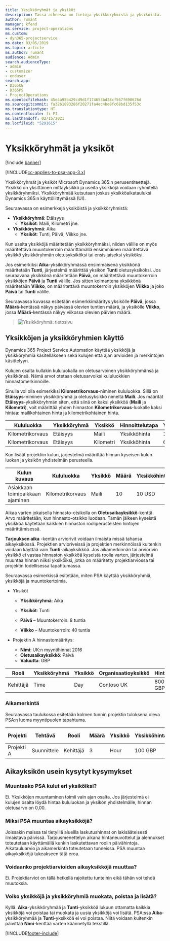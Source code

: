 ```yaml
---
title: Yksikköryhmät ja yksiköt
description: Tässä aiheessa on tietoja yksikköryhmistä ja yksiköistä.
author: rumant
manager: kfend
ms.service: project-operations
ms.custom:
- dyn365-projectservice
ms.date: 03/05/2019
ms.topic: article
ms.author: rumant
audience: Admin
search.audienceType:
- admin
- customizer
- enduser
search.app:
- D365CE
- D365PS
- ProjectOperations
ms.openlocfilehash: 45e4a95b429cd9d1f174653bd28cf567f690676d
ms.sourcegitcommit: fa32b1893286f20271fa4ec4be8fc68bd135f53c
ms.translationtype: HT
ms.contentlocale: fi-FI
ms.lasthandoff: 02/15/2021
ms.locfileid: "5291615"
---
```

# <a name="unit-groups-and-units"></a>Yksikköryhmät ja yksiköt

[!include [banner](../includes/psa-now-project-operations.md)]

[!INCLUDE[cc-applies-to-psa-app-3.x](../includes/cc-applies-to-psa-app-3x.md)]

Yksikköryhmät ja yksiköt Microsoft Dynamics 365:n perusentiteettejä. Yksikkö on yksittäinen mittayksikkö ja useita yksikköjä voidaan ryhmitellä yksikköryhmiksi. Yksikköryhmää kutsutaan joskus yksikköaikatauluksi Dynamics 365:n käyttöliittymässä (UI). 

Seuraavassa on esimerkkejä yksiköistä ja yksikköryhmistä:
 
- **Yksikköryhmä**: Etäisyys 
    - **Yksiköt**: Maili, Kilometri jne.
- **Yksikköryhmä**: Aika
    - **Yksiköt**: Tunti, Päivä, Viikko jne. 

Kun useita yksikköjä määritetään yksikköryhmäksi, niiden välille on myös määritettävä muuntokerroin määrittämällä ensimmäinen määritettävä yksikkö yksikköryhmän oletusyksiköksi tai ensisijaiseksi yksiköksi. 

Jos esimerkiksi **Aika**-yksikköryhmässä ensimmäisenä yksikkönä määritetään **Tunti**, järjestelmä määrittää yksikön **Tunti** oletusyksiköksi. Jos seuraavana yksikkönä määritetään **Päivä**, on määritettävä muuntokerroin yksikköjen **Päivä** ja **Tunti** välille. Jos sitten kolmantena yksikkönä määritetään **Viikko**, on määritettävä muuntokerroin yksikköjen **Viikko** ja joko **Päivä** tai **Tunti** välille. 

Seuraavassa kuvassa esitetään esimerkkimääritys yksikölle **Päivä**, jossa **Määrä**-kentässä näkyy päivässä olevien tuntien määrä, ja yksikölle **Viikko**, jossa **Määrä**-kentässä näkyy viikossa olevien päivien määrä.

> ![Yksikköryhmä: tietosivu](media/advanced-2.png)

## <a name="using-units-and-unit-groups"></a>Yksikköjen ja yksikköryhmien käyttö

Dynamics 365 Project Service Automation käyttää yksikköjä ja yksikköryhmiä käsitelläkseen sekä kulujen että ajan arvioiden ja merkintöjen käsittelyyn. 

Kulujen osalta kullakin kululuokalla on oletusarvoinen yksikköryhmänsä ja yksikkönsä. Nämä arvot otetaan oletusarvoiksi kululuokkien hinnastomerkinnöille. 

Sinulla voi olla esimerkiksi **Kilometrikorvaus**-niminen kululuokka. Sillä on **Etäisyys**-niminen yksikköryhmä ja oletusyksikkö nimeltä **Maili**. Jos määrität **Etäisyys**-yksikköryhmän siten, että siinä on kaksi yksikköä (**Maili** ja **Kilometri**), voit määrittää yhden hinnaston **Kilometrikorvaus**-luokalle kaksi hintaa: mailikohtainen hinta ja kilometrikohtainen hinta.

| Kululuokka  | Yksikköryhmä  | Yksikkö      | Hinnoittelutapa  | Yksikköhinta  |
|-------------------|---------------|-----------|-------------------|-------------------|
| Kilometrikorvaus           | Etäisyys      | Maili      | Yksikköhinta    | 10 USD            |
| Kilometrikorvaus           | Etäisyys      | Kilometri | Yksikköhinta    |  6 USD            |

Kun lisäät projektiin kulun, järjestelmä määrittää hinnan kyseisen kulun luokan ja yksikön yhdistelmän perusteella. 

| Kulun kuvaus        | Kululuokka  | Yksikkö  | Määrä  | Yksikköhinta   |
|----------------------------|---------------------|-------|-----------|----------------|
| Asiakkaan toimipaikkaan ajaminen | Kilometrikorvaus             | Maili  | 10        | 10 USD         |

Aikaa varten jokaisella hinnasto-otsikolla on **Oletusaikayksikkö**-kenttä. Arvo määritetään, kun hinnasto-otsikko luodaan. Tämän jälkeen kyseistä yksikköä käytetään kaikkien hinnaston rooliperusteisten hintojen määrittämisessä.

**Tarjouksen aika** -kentän arviorivit voidaan ilmaista missä tahansa aikayksikössä. Projektien arvioriveissä ja projektien merkinnöissä kuitenkin voidaan käyttää vain **Tunti**-aikayksikköä. Jos aikamerkinnän tai arviorivin yksikkö ei vastaa hinnaston yksikköä kyseistä roolia varten, järjestelmä muuntaa hinnan niiksi yksiköiksi, jotka on määritetty projektiarviossa tai projektin todellisessa tapahtumassa.

Seuraavassa esimerkissä esitetään, miten PSA käyttää yksikköryhmiä, yksikköjä ja muuntokertoimia.
- Yksiköt

   - **Yksikköryhmä**: Aika 
   - **Yksiköt**: Tunti 
    
    - **Päivä** – Muuntokerroin: 8 tuntia       
    - **Viikko** – Muuntokerroin: 40 tuntia  
        
- Projektin A hinnastomääritys:

    - **Nimi**: UK:n myyntihinnat 2016 
    - **Oletusaikayksikkö**: Päivä 
    - **Valuutta**: GBP

| Rooli      | Yksikköryhmä | Yksikkö | Organisaatioyksikkö | Hinta   |
|-----------|------------|------|---------------------|---------|
| Kehittäjä | Time       | Day  | Contoso UK          | 800 GBP |

### <a name="time-entry"></a>Aikamerkintä

Seuraavassa taulukossa esitetään kolmen tunnin projektin tuloksena oleva PSA:n luoma myyntipuolen tapahtuma.


| Projekti   | Tehtävä    | Rooli      | Määrä | Yksikkö  | Yksikköhinta | Laskuttamattoman myynnin summa |
|-----------|---------|-----------|----------|-------|------------|-----------------------|
| Projekti A | Suunnittele  | Kehittäjä | 3        | Hour  | 100 GBP    | 300 GBP               |

## <a name="time-unit-faq"></a>Aikayksikön usein kysytyt kysymykset

### <a name="does-psa-convert-to-different-units-in-the-case-of-expenses"></a>Muuntaako PSA kulut eri yksiköiksi?
Ei. Yksikköjen muuntaminen toimii vain ajan osalta. Jos järjestelmä ei kulujen osalta löydä hintaa kululuokan ja yksikön yhdistelmälle, hinnan oletusarvo on 0,00.

### <a name="why-does-psa-convert-time-units"></a>Miksi PSA muuntaa aikayksikköjä?
Joissakin maissa tai tietyillä alueilla laskutushinnat on lakisääteisesti ilmaistava päivissä. Tarjousmenettelyn aikana hintaneuvottelut ja alennukset toteutetaan käyttämällä kunkin laskutettavan roolin päivähintoja. Aikatauluarvio ja aikamerkintä toteutetaan tunneissa. PSA muuntaa aikayksikköjä tukeakseen tätä eroa.

### <a name="can-time-units-be-changed-on-project-estimates"></a>Voidaanko projektiarvioiden aikayksikköjä muuttaa?
Ei. Projektiarviot on tällä hetkellä rajoitettu tunteihin eikä tähän voi tehdä muutoksia.

### <a name="can-units-and-unit-groups-be-edited-deleted-and-added"></a>Voiko yksikköjä ja yksikköryhmiä muokata, poistaa ja lisätä?
Kyllä. **Aika**-yksikköryhmää ja **Tunti**-yksikköä lukuun ottamatta kaikkia yksikköjä voi poistaa tai muokata ja uusia yksikköjä voi lisätä. PSA:ssa **Aika**-yksikköryhmää ja **Tunti**-yksikköä ei voi poistaa. Niitä voidaan kuitenkin päivittää **Nimi**-kenttää varten käännetyllä tekstillä.


[!INCLUDE[footer-include](../includes/footer-banner.md)]